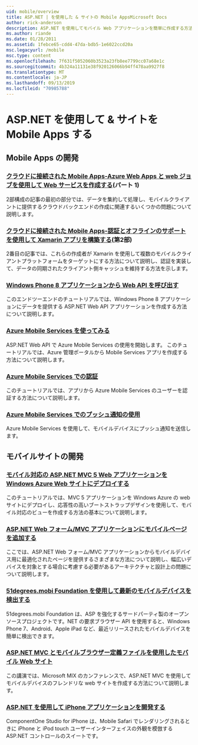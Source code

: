 ```yaml
---
uid: mobile/overview
title: ASP.NET | を使用した & サイトの Mobile AppsMicrosoft Docs
author: rick-anderson
description: ASP.NET を使用してモバイル Web アプリケーションを簡単に作成する方法について説明します。
ms.author: riande
ms.date: 01/28/2011
ms.assetid: 1febce65-cdd4-47da-bdb5-1e6022ccd20a
msc.legacyurl: /mobile
msc.type: content
ms.openlocfilehash: 7f631f5052060b3523a23fb8ee7799cc07a68e1c
ms.sourcegitcommit: 4b324a11131e38f920126066b94ff478aa9927f8
ms.translationtype: MT
ms.contentlocale: ja-JP
ms.lasthandoff: 09/13/2019
ms.locfileid: "70985788"
---
```

# <a name="mobile-apps--sites-with-aspnet"></a>ASP.NET を使用して & サイトを Mobile Apps する

## <a name="develop-mobile-apps"></a>Mobile Apps の開発

### <a name="cloud-connected-mobile-apps---create-a-web-service-with-azure-web-apps-and-webjobshttpsmsdnmicrosoftcommagazinemt185572part-1"></a>[クラウドに接続された Mobile Apps-Azure Web Apps と web ジョブを使用して Web サービスを作成する](https://msdn.microsoft.com/magazine/mt185572)(パート 1)

2部構成の記事の最初の部分では、データを集約して処理し、モバイルクライアントに提供するクラウドバックエンドの作成に関連するいくつかの問題について説明します。

### <a name="cloud-connected-mobile-apps---build-a-xamarin-app-with-authentication-and-offline-supporthttpsmsdnmicrosoftcommagazinemt422581aspxpart-2"></a>[クラウドに接続された Mobile Apps-認証とオフラインのサポートを使用して Xamarin アプリを構築する](https://msdn.microsoft.com/magazine/mt422581.aspx)(第2部)

2番目の記事では、これらの作成者が Xamarin を使用して複数のモバイルクライアントプラットフォームをターゲットにする方法について説明し、認証を実装して、データの同期されたクライアント側キャッシュを維持する方法を示します。

### <a name="calling-web-api-from-a-windows-phone-8-applicationweb-apioverviewmobile-clientscalling-web-api-from-a-windows-phone-8-applicationmd"></a>[Windows Phone 8 アプリケーションから Web API を呼び出す](../web-api/overview/mobile-clients/calling-web-api-from-a-windows-phone-8-application.md)

このエンドツーエンドのチュートリアルでは、Windows Phone 8 アプリケーションにデータを提供する ASP.NET Web API アプリケーションを作成する方法について説明します。

### <a name="get-started-with-azure-mobile-serviceshttpsazuremicrosoftcomdocumentationarticlesmobile-services-dotnet-backend-windows-store-dotnet-get-startedwtmc_idzumo_aspnet"></a>[Azure Mobile Services を使ってみる](https://azure.microsoft.com/documentation/articles/mobile-services-dotnet-backend-windows-store-dotnet-get-started?WT.mc_id=zumo_aspnet)

ASP.NET Web API で Azure Mobile Services の使用を開始します。 このチュートリアルでは、Azure 管理ポータルから Mobile Services アプリを作成する方法について説明します。

### <a name="authentication-in-azure-mobile-serviceshttpsazuremicrosoftcomdocumentationarticlesmobile-services-dotnet-backend-windows-store-dotnet-get-started-userswtmc_idzumo_aspnet"></a>[Azure Mobile Services での認証](https://azure.microsoft.com/documentation/articles/mobile-services-dotnet-backend-windows-store-dotnet-get-started-users/?WT.mc_id=zumo_aspnet)

このチュートリアルでは、アプリから Azure Mobile Services のユーザーを認証する方法について説明します。

### <a name="using-push-notifications-in-azure-mobile-serviceshttpsazuremicrosoftcomdocumentationarticlesmobile-services-dotnet-backend-windows-store-dotnet-get-started-pushwtmc_idzumo_aspnet"></a>[Azure Mobile Services でのプッシュ通知の使用](https://azure.microsoft.com/documentation/articles/mobile-services-dotnet-backend-windows-store-dotnet-get-started-push/?WT.mc_id=zumo_aspnet)

Azure Mobile Services を使用して、モバイルデバイスにプッシュ通知を送信します。

## <a name="develop-mobile-sites"></a>モバイルサイトの開発

### <a name="deploy-an-mobile-friendly-aspnet-mvc-5-web-application-on-windows-azure-web-siteshttpsdocsmicrosoftcomazureapp-service-webweb-sites-dotnet-deploy-aspnet-mvc-mobile-app"></a>[モバイル対応の ASP.NET MVC 5 Web アプリケーションを Windows Azure Web サイトにデプロイする](https://docs.microsoft.com/azure/app-service-web/web-sites-dotnet-deploy-aspnet-mvc-mobile-app)

このチュートリアルでは、MVC 5 アプリケーションを Windows Azure の web サイトにデプロイし、応答性の高いブートストラップデザインを使用して、モバイル対応のビューを作成する方法の基本について説明します。

### <a name="add-mobile-pages-to-your-aspnet-web-forms--mvc-applicationwhitepapersadd-mobile-pages-to-your-aspnet-web-forms-mvc-applicationmd"></a>[ASP.NET Web フォーム/MVC アプリケーションにモバイルページを追加する](../whitepapers/add-mobile-pages-to-your-aspnet-web-forms-mvc-application.md)

ここでは、ASP.NET Web フォーム/MVC アプリケーションからモバイルデバイス用に最適化されたページを提供するさまざまな方法について説明し、幅広いデバイスを対象とする場合に考慮する必要があるアーキテクチャと設計上の問題について説明します。

### <a name="detect-the-latest-mobile-devices-using-51degreesmobi-foundationhttpsgithubcom51degreesdotnet-device-detection"></a>[51degrees.mobi Foundation を使用して最新のモバイルデバイスを検出する](https://github.com/51Degrees/dotNET-Device-Detection)

51degrees.mobi Foundation は、ASP を強化するサードパーティ製のオープンソースプロジェクトです。NET の要求ブラウザー API を使用すると、Windows Phone 7、Android、Apple iPad など、最近リリースされたモバイルデバイスを簡単に検出できます。

### <a name="mobile-web-sites-with-aspnet-mvc-and-the-mobile-browser-definition-filehttpwwwhanselmancomblogmixmobilewebsiteswithaspnetmvcandthemobilebrowserdefinitionfileaspx"></a>[ASP.NET MVC とモバイルブラウザー定義ファイルを使用したモバイル Web サイト](http://www.hanselman.com/blog/MixMobileWebSitesWithASPNETMVCAndTheMobileBrowserDefinitionFile.aspx)

この講演では、Microsoft MIX のカンファレンスで、ASP.NET MVC を使用してモバイルデバイスのフレンドリな web サイトを作成する方法について説明します。

### <a name="develop-iphone-applications-with-aspnethttplabscomponentonecomiphone"></a>[ASP.NET を使用して iPhone アプリケーションを開発する](http://labs.componentone.com/iPhone/)

ComponentOne Studio for iPhone は、Mobile Safari でレンダリングされるときに iPhone と iPod touch ユーザーインターフェイスの外観を模倣する ASP.NET コントロールのスイートです。
